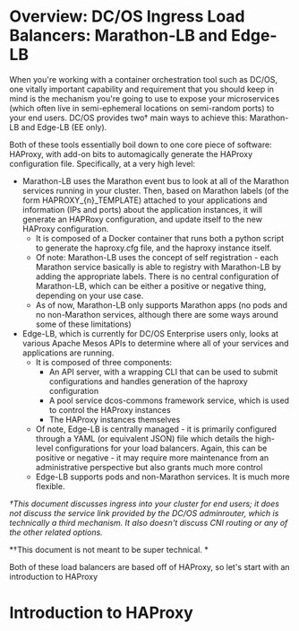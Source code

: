 ---
---

# Overview: DC/OS Ingress Load Balancers: Marathon-LB and Edge-LB
When you're working with a container orchestration tool such as DC/OS, one vitally important capability and requirement that you should keep in mind is the mechanism you're going to use to expose your microservices (which often live in semi-ephemeral locations on semi-random ports) to your end users.  DC/OS provides two† main ways to achieve this: Marathon-LB and Edge-LB (EE only).

Both of these tools essentially boil down to one core piece of software: HAProxy, with add-on bits to automagically generate the HAProxy configuration file.  Specifically, at a very high level:

* Marathon-LB uses the Marathon event bus to look at all of the Marathon services running in your cluster.  Then, based on Marathon labels (of the form HAPROXY_{n}_TEMPLATE) attached to your applications and information (IPs and ports) about the application instances, it will generate an HAPRoxy configuration, and update itself to the new HAProxy configuration.  
    * It is composed of a Docker container that runs both a python script to generate the haproxy.cfg file, and the haproxy instance itself.
    * Of note: Marathon-LB uses the concept of self registration - each Marathon service basically is able to registry with Marathon-LB by adding the appropriate labels.  There is no central configuration of Marathon-LB, which can be either a positive or negative thing, depending on your use case.
    * As of now, Marathon-LB only supports Marathon apps (no pods and no non-Marathon services, although there are some ways around some of these limitations)
* Edge-LB, which is currently for DC/OS Enterprise users only, looks at various Apache Mesos APIs to determine where all of your services and applications are running.
    * It is composed of three components:
        * An API server, with a wrapping CLI that can be used to submit configurations and handles generation of the haproxy configuration
        * A pool service dcos-commons framework service, which is used to control the HAProxy instances
        * The HAProxy instances themselves
    * Of note, Edge-LB is centrally managed - it is primarily configured through a YAML (or equivalent JSON) file which details the high-level configurations for your load balancers.  Again, this can be positive or negative - it may require more maintenance from an administrative perspective but also grants much more control
    * Edge-LB supports pods and non-Marathon services.  It is much more flexible.

*†This document discusses ingress into your cluster for end users; it does not discuss the service link provided by the DC/OS adminrouter, which is technically a third mechanism.  It also doesn't discuss CNI routing or any of the other related options.*

*†This document is not meant to be super technical.  *

Both of these load balancers are based off of HAProxy, so let's start with an introduction to HAProxy

# Introduction to HAProxy
